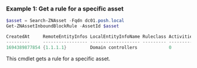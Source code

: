 ### Example 1: Get a rule for a specific asset
```powershell
$asset = Search-ZNAsset -Fqdn dc01.posh.local
Get-ZNAssetInboundBlockRule -AssetId $asset

CreatedAt     RemoteEntityInfos LocalEntityInfoName Ruleclass ActivitiesCount Id                                   CreatedByEnforcementSource State Description
---------     ----------------- ------------------- --------- --------------- --                                   -------------------------- ----- -----------
1694389877854 {1.1.1.1}         Domain controllers            0               6dbe24dc-07db-4330-b7d4-22bc3a2dd3d1 5                          1 
```

This cmdlet gets a rule for a specific asset.
